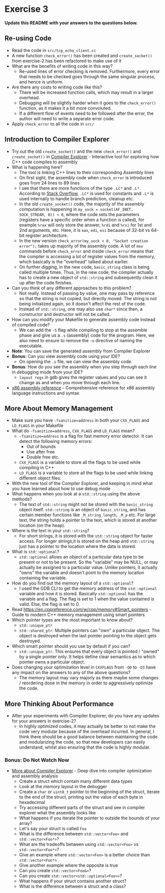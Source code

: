 # Exercise 3

**Update this README with your answers to the questions below.**

## Re-using Code

- Read the code in `src/tcp_echo_client.cc`
- A new function `check_error()` has been created and `create_socket()` from 
  exercise-2 has been refactored to make use of it
- What are the benefits of writing code in this way?
  - Re-used lines of error checking is removed. Furthermore, every error that needs to be checked goes through the same singular process, and hence is uniform.
- Are there any costs to writing code like this?
  - There will be increased function calls, which may result in a larger overhead.
  - Debugging will be slightly harder when it goes to the `check_error()` function, as it makes it a bit more convoluted.
  - If a different flow of events need to be followed after the error, the author will need to write a separate error code.
- Apply `check_error` to all the code in `src/`

## Introduction to Compiler Explorer

- Try out the old `create_socket()` and the new `check_error()` and 
  `create_socket()` in [Compiler Explorer](https://godbolt.org) - Interactive 
  tool for exploring how C++ code compiles to assembly
- What is happening here?
  - The tool is linking C++ lines to their corresponding Assembly lines
  - On first sight, the assembly code when `check_error` is introduced goes from 24 lines to 89 lines
  - I see that there are more functions of the type `.LC*` and `.L*`. According to [Stack Overflow](https://stackoverflow.com/questions/78594236/what-does-lc-and-l-mean-and-what-is-its-purpose-in-assembly), `.LC*` is used for constants and `.L*` is used internally to handle branch prediction, cleanup etc.
  - In the old `create_socket()` code, the majority of the assembly computation is happening in `my_sock = socket(AF_INET, SOCK_STREAM, 0)) < 0`, where the code sets the parameters (registers have a specific order when a function is called), for example `%rax` will only store the answer, `%rdi` and `%rsi` for 1st and 2nd arguments, etc. Here, it is `eax`, `edi`, `esi` because of 32-bit vs 64-bit register architecture.
  - In the new version `check_error(my_sock < 0, "Socket creation error");` takes up majority of the assembly code. A lot of `mov` commands before `check_error` and inside `check_error` means that the compiler is accessing a lot of register values from the memory, which basically is the "overhead" talked about earlier.
  - On further digging, in the new code, `basic_string` class is being called multiple times. Thus, in the new code, the compiler actually has to create a new object of `std::string` and subsequently clean it up after the code finishes.
- Can you think of any different approaches to this problem?
  - Not really. Instead of passing by value, one may pass by reference so that the string is not copied, but directly moved. The string is not being initialized again, so it doesn't affect the rest of the code.
  - Instead of `std::string`, one may also use `char*` since then, a constructor and destructor will not be called.
- How can you modify your Makefile to generate assembly code instead of
  compiled code?
  - We can add the `-S` flag while compiling to stop at the assemble phase and give us a `.s` (assembly) code for the program. Here, we also need to ensure to remove the `-o` directive of naming the executable.
- **Note**: You can save the generated assembly from Compiler Explorer
- **Bonus**: Can you view assembly code using your IDE?
  - On opening the `.s` file, we can view the assembly code.
- **Bonus**: How do you see the assembly when you step through each line in
  debugging mode from your IDE?
  - `layout regs` in gdb gives the register values and you can see it change as and when you move through each line.
- [x86 assembly reference](http://ref.x86asm.net/) - Comprehensive reference 
  for x86 assembly language instructions and syntax

## More About Memory Management

- Make sure you have `-fsanitize=address` in both your `CXX_FLAGS` and 
  `LD_FLAGS` in your Makefile
- What do `-fsanitize=address`, `CXX_FLAGS` and `LD_FLAGS` mean?
  - `-fsanitize=address` is a flag for fast memory error detector. It can detect the following memory errors:
    - Out of bounds
    - Use after free
    - Double free etc.
  - `CXX_FLAGS` is a variable to store all the flags to be used while compiling in C++
  - `LD_FLAGS` is a variable to store all the flags to be used while linking different object files.
- With the new tool of the Compiler Explorer, and keeping in mind what you have learned about how to use debug mode
- What happens when you look at a `std::string` using the above methods?
  - The text of `std::string` might not be stored with the `basic_string` object itself. `std::string` is an object of `basic_string`, and has certain member functions like `_M_string_length`, `_M_p` etc. For large text, the string holds a pointer to the text, which is stored at another location (on the heap).
- Where is the text in your `std::string`?
  - For short strings, it is stored with the `std::string` object for faster access. For longer strings,it is stored on the heap and `std::string` just has a pointer to the location where the data is stored.
- What is `std::optional`?
  - `std::optional` allows an object of a particular data type to be present or not to be present. So the "variable" may be NULL, or may actually be assigned to a particular value. Unlike pointers, it actually "owns" the variable and doesn't point to the memory location containing the variable.
- How do you find out the memory layout of a `std::optional`?
  - I used the GDB CLI to get the memory address of the `std::optional` variable and how it is stored. Basically `std::optional` has the variable and a flag. The flag is set to 1 when the value contained is valid. Else, the flag is set to 0.
- Read https://en.cppreference.com/w/cpp/memory#Smart_pointers - Guide to modern C++ memory management using smart pointers
- Which pointer types are the most important to know about?
  - `std::unique_ptr`
  - `std::shared_ptr`: Multiple pointers can "own" a particular object. The object is destroyed when the last pointer pointing to the object gets destroyed.
- Which smart pointer should you use by default if you can?
  - `std::unique_ptr`. This ensures that every object is pointed / "owned" by a single pointer only. It helps define clear semantics as to which pointer owns a particular object.
- Does changing your optimization level in `CXXFLAGS` from `-O0` to `-O3` have any impact on the answers to any of the above questions?
  - The memory layout may vary majorly as there maybe some changes / reordering done in the memory in order to aggressively optimize the code.

## More Thinking About Performance

- After your experiments with Compiler Explorer, do you have any updates for your answers in exercise-2?
  - In highly optimized codes, it may actually be better to not make the code very modular because of the overhead incurred. In general, I think there should be a good balance between maintaining the code and modularizing the code, so that new developers can easily understand, whilst also ensuring that the code is highly modular.

### Bonus: Do Not Watch Now 

- [More about Compiler Explorer](https://www.youtube.com/watch?v=bSkpMdDe4g4) - 
  Deep dive into compiler optimization and assembly analysis
  - Create a struct which contain many different data types
  - Look at the memory layout in the debugger
  - Create a `char` or `uint8_t` pointer to the beginning of the struct, 
    iterate to the end of the struct, printing out the value of each byte in 
    hexadecimal
  - Try accessing different parts of the struct and see in compiler explorer
    what the assembly looks like
  - What happens if you iterate the pointer to outside the bounds of your
    array?
  - Let's say your struct is called `Foo`
  - What is the difference between `std::vector<Foo>` and `std::vector<Foo*>`?
  - What are the tradeoffs between using `std::vector<Foo>` vs 
    `std::vector<Foo*>`? 
  - Give an example where `std::vector<Foo>` is a better choice than 
    `std::vector<Foo*>`
  - Give another example where the opposite is true
  - Can you create `std::vector<Foo&>`? 
  - Can you create `std::vector<std::optional<Foo>>`?
  - What happens if your struct contains another struct?
  - What is the difference between a struct and a class?